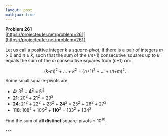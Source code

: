 ```yaml
---
layout: post
mathjax: true
---
```

**Problem 261**  
[https://projecteuler.net/problem=261](https://projecteuler.net/problem=261)

<p>Let us call a positive integer <var>k</var> a <var>square-pivot</var>, if there is a pair of integers <var>m</var> &gt; 0 and <var>n</var> ≥ <var>k</var>, such that the sum of the (<var>m</var>+1) consecutive squares up to <var>k</var> equals the sum of the <var>m</var> consecutive squares from (<var>n</var>+1) on:</p>
<div align="center">
(<var>k</var>-<var>m</var>)<sup>2</sup> + ... + <var>k</var><sup>2</sup> = (<var>n</var>+1)<sup>2</sup> + ... + (<var>n</var>+<var>m</var>)<sup>2</sup>.</div>

<p>Some small square-pivots are
</p><ul><li><b>4</b>: 3<sup>2</sup> + <b>4</b><sup>2</sup>
 = 5<sup>2</sup></li>
<li><b>21</b>: 20<sup>2</sup> + <b>21</b><sup>2</sup> = 29<sup>2</sup></li>
<li><b>24</b>: 21<sup>2</sup> + 22<sup>2</sup> + 23<sup>2</sup> + <b>24</b><sup>2</sup> = 25<sup>2</sup> + 26<sup>2</sup> + 27<sup>2</sup></li>
<li><b>110</b>: 108<sup>2</sup> + 109<sup>2</sup> + <b>110</b><sup>2</sup> = 133<sup>2</sup> + 134<sup>2</sup></li></ul><p>Find the sum of all <b>distinct</b> square-pivots ≤ 10<sup>10</sup>.</p>
---
